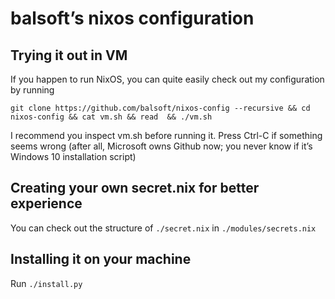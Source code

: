 # balsoft’s nixos configuration
## Trying it out in VM
If you happen to run NixOS, you can quite easily check out my configuration by running

```
git clone https://github.com/balsoft/nixos-config --recursive && cd nixos-config && cat vm.sh && read  && ./vm.sh
```

I recommend you inspect vm.sh before running it. Press Ctrl-C if something seems wrong (after all, Microsoft owns Github now; you never know if it’s Windows 10 installation script)

## Creating your own secret.nix for better experience
You can check out the structure of `./secret.nix` in `./modules/secrets.nix`

## Installing it on your machine
Run `./install.py`
